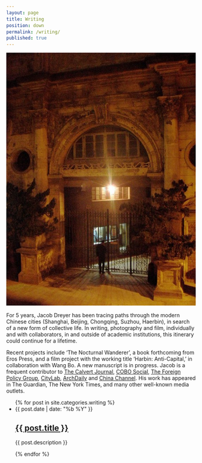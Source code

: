 ```yaml
---
layout: page
title: Writing
position: down
permalink: /writing/
published: true
---
```


![writing by jacob dreyer](/images/writing.jpg)

For 5 years, Jacob Dreyer has been tracing paths through the modern Chinese cities (Shanghai, Beijing, Chongqing, Suzhou, Haerbin), in search of a new form of collective life. In writing, photography and film, individually and with collaborators, in and outside of academic institutions, this itinerary could continue for a lifetime. 

Recent projects include &lsquo;The Nocturnal Wanderer&rsquo;, a book forthcoming from Eros Press, and a film project with the working title &lsquo;Harbin: Anti-Capital,&rsquo; in collaboration with Wang Bo. A new manuscript is in progress. Jacob is a frequent contributor to [The Calvert Journal](https://www.calvertjournal.com/contributors/show/2761/jacob-dreyer), [COBO Social](https://www.cobosocial.com/user/jacobdreyer/), [The Foreign Policy Group](https://foreignpolicy.com/author/jacob-dreyer/), [CityLab](https://www.citylab.com/authors/jacob-dreyer/), [ArchDaily](https://www.archdaily.com/author/jacob-dreyer) and [China Channel](https://chinachannel.org/author/jacob-dreyer/). His work has appeared in The Guardian, The New York Times, and many other well-known media outlets. 

<html>
  <ul class="post-list">
    {% for post in site.categories.writing %}
      <li>
        <span class="post-meta">{{ post.date | date: "%b %Y" }}</span>
        <h2>
          <a class="post-link" href="{% if post.layout == "link" %}{{ post.hyperlink }}{% else %}{{ post.url | prepend: site.baseurl }}{% endif %}">{{ post.title }}</a>
        </h2>
        <p>{{ post.description }}</p>
      </li>
    {% endfor %}
  </ul>

  </html>
